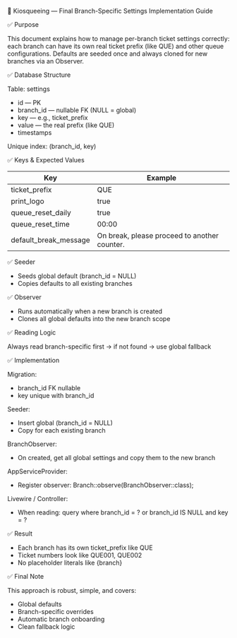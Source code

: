 📑 Kiosqueeing — Final Branch-Specific Settings Implementation Guide

✅ Purpose

This document explains how to manage per-branch ticket settings correctly: each branch can have its own real ticket prefix (like QUE) and other queue configurations. Defaults are seeded once and always cloned for new branches via an Observer.

✅ Database Structure

Table: settings
- id — PK
- branch_id — nullable FK (NULL = global)
- key — e.g., ticket_prefix
- value — the real prefix (like QUE)
- timestamps

Unique index: (branch_id, key)

✅ Keys & Expected Values

| Key | Example |
|-----|---------|
| ticket_prefix | QUE |
| print_logo | true |
| queue_reset_daily | true |
| queue_reset_time | 00:00 |
| default_break_message | On break, please proceed to another counter. |

✅ Seeder

- Seeds global default (branch_id = NULL)
- Copies defaults to all existing branches

✅ Observer

- Runs automatically when a new branch is created
- Clones all global defaults into the new branch scope

✅ Reading Logic

Always read branch-specific first → if not found → use global fallback

✅ Implementation

Migration:
- branch_id FK nullable
- key unique with branch_id

Seeder:
- Insert global (branch_id = NULL)
- Copy for each existing branch

BranchObserver:
- On created, get all global settings and copy them to the new branch

AppServiceProvider:
- Register observer: Branch::observe(BranchObserver::class);

Livewire / Controller:
- When reading: query where branch_id = ? or branch_id IS NULL and key = ?

✅ Result

- Each branch has its own ticket_prefix like QUE
- Ticket numbers look like QUE001, QUE002
- No placeholder literals like {branch}

✅ Final Note

This approach is robust, simple, and covers:
- Global defaults
- Branch-specific overrides
- Automatic branch onboarding
- Clean fallback logic

